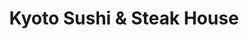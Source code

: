 ---
layout: place
title: "Kyoto Sushi & Steak House"
permalink: /washington/yakima/kyoto-sushi-steak-house.html
stateAbbr: WA
stateName: Washington
cityName: Yakima
seo:
  name: "Kyoto Sushi & Steak House"
  type: Restaurant
  links: http://www.kyotoatyakima.com/
description: "Looking for sushi in Yakima, Washington? Check out Kyoto Sushi & Steak House for a delightful Japanese dining experience. Enjoy a variety of sushi and other ..."
place_id: ChIJf2Fq4Qx9l1QR14RBMsRHdKk
photos:
  - name: >-
      places/ChIJf2Fq4Qx9l1QR14RBMsRHdKk/photos/AeeoHcIpp9lShEdLVVZSBIko-XgXr7zzX3BUJtiDpmgy8b3sBUoCdpnDzxfpyS-kYhy7HTxE-qmfUDyiRBaICCDNTjzlDjL4dssi4QS4iXB8YpyTpzmT-8f2LfhorhZYDBIVgfiWohSSKFb3wbzbv5JYvC85I3OhDPWxHLDPgjiWQSLrL7FHJ-CrhXiTfCyd4TRgLq-1esJLlkejyh7ZhElDYRYcgT1grMQxP1WVKdo34-nd4b4bBbCc1W6Wnvy3OH83uFwBIVR3lCODgDTNuml6lrJF1Hf9b05oIfW6khSFLu1k_PWFH0syzW6sTxYyjhav1ujXI-gHzwdke5Z2aqKbQ1AGKT2PEiGDRwCOcAhg5jnuiFj6LC49B2NuYZqdPya3AV4nFsvp230XEoNPN4okzjlp5dDicmgcSSl3nK_IYey4dQ
    widthPx: 1493
    heightPx: 1187
    authorAttributions:
      - displayName: Emmanuel Sanchez (Manny)
        uri: https://maps.google.com/maps/contrib/112691347494677650406
        photoUri: >-
          https://lh3.googleusercontent.com/a-/ALV-UjViAZlDLGNCcyvMdlUC5c0dcF4zhEKaembnnCCgSvlTDsZD-gtxQA=s100-p-k-no-mo
    flagContentUri: >-
      https://www.google.com/local/imagery/report/?cb_client=maps_api_places.places_api&image_key=!1e10!2sCIHM0ogKEICAgIDtt6zReQ&hl=en-US
    googleMapsUri: >-
      https://www.google.com/maps/place//data=!3m4!1e2!3m2!1sCIHM0ogKEICAgIDtt6zReQ!2e10!4m2!3m1!1s0x54977d0ce16a617f:0xa97447c4324184d7
  - name: >-
      places/ChIJf2Fq4Qx9l1QR14RBMsRHdKk/photos/AeeoHcLHWUxmFdO7eTgh4TdeWJTy-HZUnSQ0loqsV1i7QRnK5Tlu-trjAWrBDJ5jmdhiokZ2Zf8mhI_I99YyaKVCX3uETU087Mr-hYP98d9nV2J0mutWUK-Vqd33UWCtV3Y4MKFG6c4CprkWDKlJ3QdA55PTgFcF1H2l5Mt9zmvfE-TpyUrxc2Afwq_NMa3by6vruKALMW9m-iCWBCrt8GQI_z0LidRey-Ta0AMk2AZVHxztTQz68goRcXK_GFOR-B2-XuSSo0RiD7itNiwVEokCUqW_nymkz0xv-eO4hf-EWPIwMxtUySEPTc6xVS3JwFzw9vPHsQw7be6-h85I5o4q-YLpAaAnKEvOK6N3fv033KDyF5AR88bnk3QDOjzV1BRbCWwaET_7o-phYsemywFK150T4p4Rl75NDcNteiIVD0Zvdg
    widthPx: 4000
    heightPx: 3000
    authorAttributions:
      - displayName: Joey Mcgill
        uri: https://maps.google.com/maps/contrib/111384021313304000389
        photoUri: >-
          https://lh3.googleusercontent.com/a-/ALV-UjU_x543c8jBSuM1ckgC3tG7w9875KjIWLqPislKGRj37gIZA--D=s100-p-k-no-mo
    flagContentUri: >-
      https://www.google.com/local/imagery/report/?cb_client=maps_api_places.places_api&image_key=!1e10!2sCIHM0ogKEICAgIDR6NG6TA&hl=en-US
    googleMapsUri: >-
      https://www.google.com/maps/place//data=!3m4!1e2!3m2!1sCIHM0ogKEICAgIDR6NG6TA!2e10!4m2!3m1!1s0x54977d0ce16a617f:0xa97447c4324184d7
  - name: >-
      places/ChIJf2Fq4Qx9l1QR14RBMsRHdKk/photos/AeeoHcINpCcuJ3au4X7KFPUFJrjXlufZZZHkkjCbLqAVlzGvPF6dW43LZXNNfZS52Cnpom3CFYwvqkIdz6cY2jj1dUFEZAQVdMELLv-EHm8HgWpV94a7KfuUywK6htnjT6Rde7FlB_QPCHMZkk5k_opreEnZem7PWojd-wiqnMDuAXLH7MgZX5VJgH3EE326Zqri9pAKqIRK9-1oK6I2HYUeEKT6LHVwJLRoLmRRrz0aPAD1lovzswKI7x1u4BXQBsbfmvUI0-TqyktaNMggoKxqJDb6Rb_sUSAFY0pm1mTRnQg3Mx3miq-1xqbXOoAOGHUGKVQyikpYeZ29MO5sdE5oyI3uxdIg21jR7qDuG8IwdXU24lLWgAjwhKTx16NhK5_61tkzPpE5NeuT96Xnvo6-8WOuA0vxk7RIYhBGa7kEme6bnlv-
    widthPx: 4032
    heightPx: 3024
    authorAttributions:
      - displayName: Front Desk
        uri: https://maps.google.com/maps/contrib/113420196259534838996
        photoUri: >-
          https://lh3.googleusercontent.com/a/ACg8ocJdmDi9tF25DtmNV87XLO4OwM4ZGhPk4WZFvLweSP3UhzPU4w=s100-p-k-no-mo
    flagContentUri: >-
      https://www.google.com/local/imagery/report/?cb_client=maps_api_places.places_api&image_key=!1e10!2sCIHM0ogKEICAgICX45OjjgE&hl=en-US
    googleMapsUri: >-
      https://www.google.com/maps/place//data=!3m4!1e2!3m2!1sCIHM0ogKEICAgICX45OjjgE!2e10!4m2!3m1!1s0x54977d0ce16a617f:0xa97447c4324184d7
  - name: >-
      places/ChIJf2Fq4Qx9l1QR14RBMsRHdKk/photos/AeeoHcLvDt3O-V0wLJwh31zTu-AsFSRm50DqVfJ_JoQC31EEz0fyE74B6azpdocll8cyj0sBnVY1VDlvAi9i9tUx6KjZ7MnBp0lrXsXRs28VkQEcQfRX4EDbH-1wjUHgp3Pv4DplGWzKmUH8MwPPaWhPlCV7TBqKcNdgShgAHb7VOuPZKuzvNsnxam_lniY_CHbbha8a3JdGSNu8GtTFzGmUFZJYPlw6jtForL0ruki-zrQHQov7aHj6m6s2TuT5znSRL5U7XIgsU27U6OeKnK0bJGGqVluxaReidkDb2KBCJRzlKHZlsRUSiryHO2Qg7s4gZCg3znLLsACAUe9kuoBhysIFZytTN9zGQEPkHLZPS-rF9UEy-o7cgcvklowTdtou1StcM1IULawc9ZHDfGrJ-tKC6pof-0DAi6mxLH14vIBqs_RUbbBWZuK1oKJ8G3Wp
    widthPx: 3072
    heightPx: 4080
    authorAttributions:
      - displayName: Jessica Clark
        uri: https://maps.google.com/maps/contrib/102492738523738258881
        photoUri: >-
          https://lh3.googleusercontent.com/a-/ALV-UjVHE09k6KRBWv2Q74n8zaGYrd6tEyWHo7zwyk9cwekb2lC4GeEX6A=s100-p-k-no-mo
    flagContentUri: >-
      https://www.google.com/local/imagery/report/?cb_client=maps_api_places.places_api&image_key=!1e10!2sCIABIhAGbzzgNhHwy2e8uCcACe6f&hl=en-US
    googleMapsUri: >-
      https://www.google.com/maps/place//data=!3m4!1e2!3m2!1sCIABIhAGbzzgNhHwy2e8uCcACe6f!2e10!4m2!3m1!1s0x54977d0ce16a617f:0xa97447c4324184d7
  - name: >-
      places/ChIJf2Fq4Qx9l1QR14RBMsRHdKk/photos/AeeoHcJ96_F8EdSICnmpDyOFmqbZ8jr2tPvHBfX32Vf9kCClU-KS7yknqctRfvsxcOW-r4qwXrkgJn0Io4F1ECHnluOJKi0AEA5Zrw5r6d8XaYzcWUBqQurNNy6mAmP6bYUPflIRdfAw1PNhi9a_ryvMqdjCviV7Tf4-iFfz2gUN0crR4573sdGlazq8GKNd_feAPkZ2VMX5WNcVVV15V8O4gSFjhdxtq8r46s71DkZWTJHdpefbPqvsxFW-XVXeksFNhXYOc2iMUebbjv7LQokgPra6hGFIt5vfY_hS6KsqsmS1k80FH3vgM0ukNA0wu1KiLT2IpNBythCcC7A3mwp1adf-nWLtK_RCto9cxbD6IyKvyBipFwNufyTXRIXC6mEsCNXv1a2DRofKBy7WYD74UwSSGiVTISETqrHKnY0Ku1Mt4XAHhAfFQlV8pXIfmb2Q
    widthPx: 4032
    heightPx: 3024
    authorAttributions:
      - displayName: Abby Estevez
        uri: https://maps.google.com/maps/contrib/112683161575701747350
        photoUri: >-
          https://lh3.googleusercontent.com/a-/ALV-UjXNoIM7TfZyI42lhZEaK83FZVOHf-YOao44LNN0f7v7zhqTuxOu=s100-p-k-no-mo
    flagContentUri: >-
      https://www.google.com/local/imagery/report/?cb_client=maps_api_places.places_api&image_key=!1e10!2sCIABIhAGbyfQ9CqfaWfOCbwACShh&hl=en-US
    googleMapsUri: >-
      https://www.google.com/maps/place//data=!3m4!1e2!3m2!1sCIABIhAGbyfQ9CqfaWfOCbwACShh!2e10!4m2!3m1!1s0x54977d0ce16a617f:0xa97447c4324184d7
  - name: >-
      places/ChIJf2Fq4Qx9l1QR14RBMsRHdKk/photos/AeeoHcLFhFtquV82Zx4Q8FvyebDBiHQv41Ke1qKlS87PBrTO6uzDqkYiZ43YjlLDT67PC6p8rUuSLFIGb2A5rxAkLPUWfp704bfJomaNYOGdFO8o0-lBOtPZ4hE2hpntLHxIRNqNISC7FAfMjpvkKvNLKYCJpcxXDeI_IJ7-Fn_e8M9NhKQiTLHak6Y433wn6JArE8OSgrJisDLnyyZRAV5bdCkE9WXl8FjFJ3oT108hQu-1epWwdNHuAkk9QdHHR645n-5X799FR6mcvxsXZbgZ7FyUQtpz-C96Az-E_kwLFZF9mjC57nBv3s0D94oU_8sQTQ0l8KmXb3Gtv6VZuFc0G4bpT6YFipFlBab2DjevcFwGuzxZMD8t-TTzmWAW1eGFxJfc5KDM0PUADXcKJhuVCMNBHR7WrX3YXfheAClYEv593Q
    widthPx: 3600
    heightPx: 4800
    authorAttributions:
      - displayName: Paden Barnard
        uri: https://maps.google.com/maps/contrib/113433158446930151234
        photoUri: >-
          https://lh3.googleusercontent.com/a-/ALV-UjVQeSz9YbivI5Wb_4JWqJpPxzyzjQys3n4btauzwQxYHLGgVh9y=s100-p-k-no-mo
    flagContentUri: >-
      https://www.google.com/local/imagery/report/?cb_client=maps_api_places.places_api&image_key=!1e10!2sCIHM0ogKEICAgIDX85aoeQ&hl=en-US
    googleMapsUri: >-
      https://www.google.com/maps/place//data=!3m4!1e2!3m2!1sCIHM0ogKEICAgIDX85aoeQ!2e10!4m2!3m1!1s0x54977d0ce16a617f:0xa97447c4324184d7
  - name: >-
      places/ChIJf2Fq4Qx9l1QR14RBMsRHdKk/photos/AeeoHcKrVgMPU6ahmPNmNSsHgiyIfG7EsQ88E5CWQ3VwdmRQk3vp6MZd-m-3me961myJKu53qtnivI7j06JIWolu25KIBdPlTIhIx8LvhQKDyf1SKae2MsvbQcy455GEnjz2rfrhWtKo44UiWLd7BuqG3unPiRa8a4bvo7Fb_0qMITrMClaliwtAdhJHeLFb6mom_NwnukmRFFvcO7PI16YC1WvLtJXs_az7oPPMfTzyi661_oDGEUAhCdTlFNe8CNPamG8YGTS2nwzcprA_pYMY2960Oo_CO3IQXH6gj0R4n34LFMm3iDT3MaetjFdn1i7fUrSFPlI_pUf7PQUt_mJTDPjpV_hqmVggUPzM35J99lWrTVdL6aesYRgOrXqVCyjXpWDvBsB0w9e5PyC71wvjNZdfy3PQXxz_8kR65LuJAFZHuQg
    widthPx: 3000
    heightPx: 4000
    authorAttributions:
      - displayName: Leilani Espitia
        uri: https://maps.google.com/maps/contrib/115592310446717634434
        photoUri: >-
          https://lh3.googleusercontent.com/a-/ALV-UjXilu5i3OJs6-XdHgNqnxR1V9H0DP_zLlQ3PGrxRct5PRBx0CD2YA=s100-p-k-no-mo
    flagContentUri: >-
      https://www.google.com/local/imagery/report/?cb_client=maps_api_places.places_api&image_key=!1e10!2sCIHM0ogKEICAgID7jbnBhQE&hl=en-US
    googleMapsUri: >-
      https://www.google.com/maps/place//data=!3m4!1e2!3m2!1sCIHM0ogKEICAgID7jbnBhQE!2e10!4m2!3m1!1s0x54977d0ce16a617f:0xa97447c4324184d7
  - name: >-
      places/ChIJf2Fq4Qx9l1QR14RBMsRHdKk/photos/AeeoHcL7m-MxI5-TT9sGIxgtsM4No-3DnoT-ZbVtZLBvhl9SnGztJr3I7CxrBcaW80hgX9ZZjqKkyoQCBYfMwzHi8wkuxc1g4b-OjnVb0uBfTC6ywGauS-AnvUTjGw2WQx9t-fqZTYmofPL5BFLO1yTbLbfH9cSib5WxBHa9PmlHroBbDfctumzD33rNhm-6rbqY5IdiYuIEDuCKkhWK48qeNaOX5Mst9O1SeCMTfGg3b1p0uASLXEwY04N3AnqJIC50ckFdecYoMYdGLoJ3MtSxvxi0jC4GCAT8DZbHwE8nPBaR3szEVLmmUxcKuH34MGRtSkI8eAcP1Ya4DpZhCuLthMmsaW3cKkik2j4eOJ-0q68uyHmu7_frQH-N8DO9ghlg_7cgVuYhiBQCPMrJXuVg9H8Ar1wZRrpcuvNkAEzKUA3jt7Mk
    widthPx: 4032
    heightPx: 3024
    authorAttributions:
      - displayName: Huong Nguyen
        uri: https://maps.google.com/maps/contrib/113475258425651484511
        photoUri: >-
          https://lh3.googleusercontent.com/a-/ALV-UjWMPaZrzu8D-_itNctsLwT29FhZGf8N1lveJu5ZyxuqF7S6Swqs=s100-p-k-no-mo
    flagContentUri: >-
      https://www.google.com/local/imagery/report/?cb_client=maps_api_places.places_api&image_key=!1e10!2sCIHM0ogKEICAgIDu0eT5ogE&hl=en-US
    googleMapsUri: >-
      https://www.google.com/maps/place//data=!3m4!1e2!3m2!1sCIHM0ogKEICAgIDu0eT5ogE!2e10!4m2!3m1!1s0x54977d0ce16a617f:0xa97447c4324184d7
  - name: >-
      places/ChIJf2Fq4Qx9l1QR14RBMsRHdKk/photos/AeeoHcJyN2B2QWKtXE-qtJQElR9m24na5TMH-b4EawaHKAE4at87u6vN_j12mkPo-rrqBUZ5Cum5o23Wt5BHbQnroLFXPIpRHXq1cdEk3e885pVPDMCRG_9UiIJ8qLW5WeYdIv4C1CFTEP4CyGst5py8GbpjoyTwqDDV0roJ8poznILRwDpexeSmTVrCo-es5wB7-duVC1I2r54FC9WKGK8hQsbbXybs5djJeW-EyIL4spFtKd6OQC9A3jG5geo7NrBoSVilKhYsjARVMeQkCzC7Sjjron-MxlcZBCyX9eaGPhEfkAdFLW4AEBDaOpabPTe-wMiB5TNgbG2EIIx3VuZhkGdcsLY77amUOkC6RdOkQzkKuqrHoXhrg_WmMnWV_nTcBuYq1O-cDbLRvGsP0XucyKUGc9aPkFm26NRQtOAW9PL6u9M
    widthPx: 4032
    heightPx: 3024
    authorAttributions:
      - displayName: Andrew Svensk
        uri: https://maps.google.com/maps/contrib/102001834701512020163
        photoUri: >-
          https://lh3.googleusercontent.com/a-/ALV-UjV2E-Kq8NbszlOx1l3G3xQ6aVIKOIGDDLZvLCp-lr5ShWvuTHw=s100-p-k-no-mo
    flagContentUri: >-
      https://www.google.com/local/imagery/report/?cb_client=maps_api_places.places_api&image_key=!1e10!2sCIHM0ogKEICAgID55tvBoAE&hl=en-US
    googleMapsUri: >-
      https://www.google.com/maps/place//data=!3m4!1e2!3m2!1sCIHM0ogKEICAgID55tvBoAE!2e10!4m2!3m1!1s0x54977d0ce16a617f:0xa97447c4324184d7
  - name: >-
      places/ChIJf2Fq4Qx9l1QR14RBMsRHdKk/photos/AeeoHcJkQr182NnSOpmqTkShN4Hb6ZOYzX4HUBl4qAq88wi3f3AjIGziejDv8lY0i20DBRWhHjSiPWNLfDap8T4gNFsSZlWs7aft50PxNbBigzE4Tt4wPonE5aa_ahKvGUmTBJif5ty-D-iyf5R759xq5iok2UTbUeJFy0pMsnrRzrAB4OYDEDv_L-0a85wLIJB13DTlLoHZ0KgoVdaR5PGhdRFHPjV6R1Z8Ckn8-R_QUFWlWWa_p-RLH_KzYD0vZWyvpNnShJNPDWVabrGa2JGMiiMYC25j79kGRMrdEs77GKECmc9n1TXYzgzafV3hX9ysyTZQ8ZBDD3J9rLbfFDhnviLHYbNxRANLrZoYy5FylMoDJKMxVPS29UNbZKPXqX_0cckWlZWG5GNbU25InvEgez6HR0gsZ8FhhZ0e6cSyaWPNaAGZ
    widthPx: 3472
    heightPx: 4624
    authorAttributions:
      - displayName: Joseph Bailie
        uri: https://maps.google.com/maps/contrib/113185010182087045619
        photoUri: >-
          https://lh3.googleusercontent.com/a-/ALV-UjWarM9PIpSCEtlPriRo0TL09PyRJbb94GlUCRxx-oo4X1kHB4d6yQ=s100-p-k-no-mo
    flagContentUri: >-
      https://www.google.com/local/imagery/report/?cb_client=maps_api_places.places_api&image_key=!1e10!2sCIHM0ogKEICAgIC-07WS0AE&hl=en-US
    googleMapsUri: >-
      https://www.google.com/maps/place//data=!3m4!1e2!3m2!1sCIHM0ogKEICAgIC-07WS0AE!2e10!4m2!3m1!1s0x54977d0ce16a617f:0xa97447c4324184d7
address: '2405 W Washington Ave #150, Yakima, WA 98903, USA'
street: '2405 W Washington Ave #150'
city: Yakima
state: WA
zip: '98903'
country: USA
neighborhood: null
latitude: '46.572233'
longitude: '-120.541740'
accessibility_options:
  wheelchairAccessibleParking: true
  wheelchairAccessibleEntrance: true
  wheelchairAccessibleRestroom: true
  wheelchairAccessibleSeating: true
business_status: OPERATIONAL
name: Kyoto Sushi & Steak House
google_maps_links:
  directionsUri: >-
    https://www.google.com/maps/dir//''/data=!4m7!4m6!1m1!4e2!1m2!1m1!1s0x54977d0ce16a617f:0xa97447c4324184d7!3e0
  placeUri: https://maps.google.com/?cid=12210463397690574039
  writeAReviewUri: >-
    https://www.google.com/maps/place//data=!4m3!3m2!1s0x54977d0ce16a617f:0xa97447c4324184d7!12e1
  reviewsUri: >-
    https://www.google.com/maps/place//data=!4m4!3m3!1s0x54977d0ce16a617f:0xa97447c4324184d7!9m1!1b1
  photosUri: >-
    https://www.google.com/maps/place//data=!4m3!3m2!1s0x54977d0ce16a617f:0xa97447c4324184d7!10e5
primary_type: Japanese Restaurant
opening_hours:
  regular: null
  current: null
secondary_opening_hours:
  regular:
    weekdayDescriptions: null
    type: null
  current:
    weekdayDescriptions: null
    type: null
phone: (509) 571-1919
price_level: PRICE_LEVEL_MODERATE
price_range: $20 &ndash; $30
rating: '4.3'
rating_count: 1014
website: http://www.kyotoatyakima.com/
reviews: null
parking_options: null
payment_options: null
allow_dogs: null
curbside_pickup: null
delivery: null
dine_in: null
good_for_children: null
good_for_groups: null
good_for_sports: null
live_music: null
menu_for_children: null
outdoor_seating: null
reservable: null
restroom: null
serves_beer: null
serves_breakfast: null
serves_brunch: null
serves_cocktails: null
serves_coffee: null
serves_dinner: null
serves_dessert: null
serves_lunch: null
serves_vegetarian_food: null
serves_wine: null
takeout: null
summary: null

---